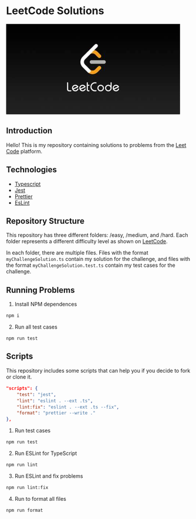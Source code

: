 # LeetCode Solutions

![alt text](.github/banner.png)

## Introduction

Hello! This is my repository containing solutions to problems from the [Leet Code](https://leetcode.com/) platform.

## Technologies

- [Typescript](https://www.typescriptlang.org/)
- [Jest](https://jestjs.io/pt-BR/)
- [Prettier](https://prettier.io/)
- [EsLint](https://eslint.org/)

## Repository Structure

This repository has three different folders: /easy, /medium, and /hard. Each folder represents a different difficulty level as shown on [LeetCode](https://leetcode.com/).

In each folder, there are multiple files. Files with the format `myChallengeSolution.ts` contain my solution for the challenge, and files with the format `myChallengeSolution.test.ts` contain my test cases for the challenge.

## Running Problems

1. Install NPM dependences

```bash
npm i
```

2. Run all test cases

```
npm run test
```

## Scripts

This repository includes some scripts that can help you if you decide to fork or clone it.

```json
"scripts": {
    "test": "jest",
    "lint": "eslint . --ext .ts",
    "lint:fix": "eslint . --ext .ts --fix",
    "format": "prettier --write ."
},
```

1. Run test cases

```bash
npm run test
```

2. Run ESLint for TypeScript

```bash
npm run lint
```

3. Run ESLint and fix problems

```bash
npm run lint:fix
```

4. Run to format all files

```bash
npm run format
```
